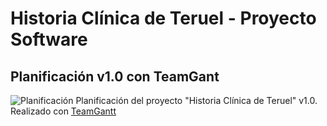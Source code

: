 # Historia Clínica de Teruel - Proyecto Software

Planificación v1.0 con TeamGant
---
![Planificación](https://github.com/800710/ProyectoSoftware21-22/blob/main/planificacionv1.0.png)
Planificación del proyecto "Historia Clínica de Teruel" v1.0. Realizado con [TeamGantt](https://prod.teamgantt.com)
